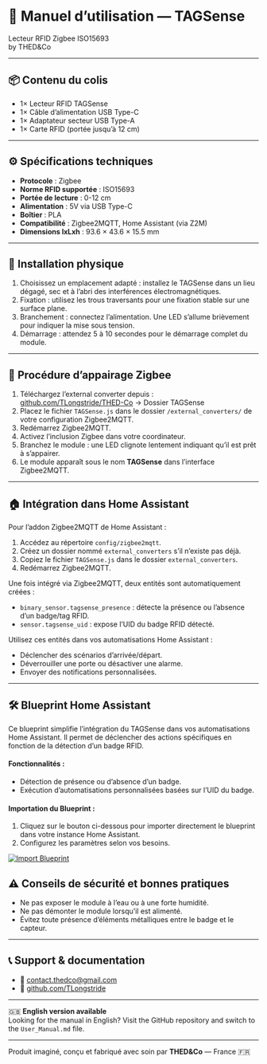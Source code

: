 # 📘 Manuel d’utilisation — TAGSense
Lecteur RFID Zigbee ISO15693  
by THED&Co

---

## 📦 Contenu du colis

- 1× Lecteur RFID TAGSense
- 1× Câble d’alimentation USB Type-C
- 1× Adaptateur secteur USB Type-A
- 1× Carte RFID (portée jusqu’à 12 cm)

---

## ⚙️ Spécifications techniques

- **Protocole** : Zigbee
- **Norme RFID supportée** : ISO15693
- **Portée de lecture** : 0-12 cm
- **Alimentation** : 5V via USB Type-C
- **Boîtier** : PLA
- **Compatibilité** : Zigbee2MQTT, Home Assistant (via Z2M)
- **Dimensions lxLxh** : 93.6 × 43.6 × 15.5 mm

---

## 🧱 Installation physique

1. Choisissez un emplacement adapté : installez le TAGSense dans un lieu dégagé, sec et à l’abri des interférences électromagnétiques.
2. Fixation : utilisez les trous traversants pour une fixation stable sur une surface plane.
3. Branchement : connectez l’alimentation. Une LED s’allume brièvement pour indiquer la mise sous tension.
4. Démarrage : attendez 5 à 10 secondes pour le démarrage complet du module.

---

## 🔗 Procédure d’appairage Zigbee

1. Téléchargez l’external converter depuis :  
   [github.com/TLongstride/THED-Co](https://github.com/TLongstride/THED-Co) → Dossier TAGSense
2. Placez le fichier `TAGSense.js` dans le dossier `/external_converters/` de votre configuration Zigbee2MQTT.
3. Redémarrez Zigbee2MQTT.
4. Activez l’inclusion Zigbee dans votre coordinateur.
5. Branchez le module : une LED clignote lentement indiquant qu’il est prêt à s’appairer.
6. Le module apparaît sous le nom **TAGSense** dans l’interface Zigbee2MQTT.

---

## 🏠 Intégration dans Home Assistant
Pour l’addon Zigbee2MQTT de Home Assistant :

1. Accédez au répertoire `config/zigbee2mqtt`.
2. Créez un dossier nommé `external_converters` s’il n’existe pas déjà.
3. Copiez le fichier `TAGSense.js` dans le dossier `external_converters`.
4. Redémarrez Zigbee2MQTT.

Une fois intégré via Zigbee2MQTT, deux entités sont automatiquement créées :

- `binary_sensor.tagsense_presence` : détecte la présence ou l’absence d’un badge/tag RFID.
- `sensor.tagsense_uid` : expose l’UID du badge RFID détecté.

Utilisez ces entités dans vos automatisations Home Assistant :

- Déclencher des scénarios d’arrivée/départ.
- Déverrouiller une porte ou désactiver une alarme.
- Envoyer des notifications personnalisées.

---

## 🛠️ Blueprint Home Assistant

Ce blueprint simplifie l’intégration du TAGSense dans vos automatisations Home Assistant. Il permet de déclencher des actions spécifiques en fonction de la détection d’un badge RFID.

#### Fonctionnalités :
- Détection de présence ou d’absence d’un badge.
- Exécution d’automatisations personnalisées basées sur l’UID du badge.

#### Importation du Blueprint :
1. Cliquez sur le bouton ci-dessous pour importer directement le blueprint dans votre instance Home Assistant.
2. Configurez les paramètres selon vos besoins.

[![Import Blueprint](https://my.home-assistant.io/badges/blueprint_import.svg)](https://my.home-assistant.io/redirect/blueprint_import/?external_url=https://raw.githubusercontent.com/TLongstride/THED-Co/blueprints/fr/tagsense_blueprint.yaml)

## ⚠️ Conseils de sécurité et bonnes pratiques

- Ne pas exposer le module à l’eau ou à une forte humidité.
- Ne pas démonter le module lorsqu’il est alimenté.
- Évitez toute présence d’éléments métalliques entre le badge et le capteur.

---

## 📞 Support & documentation

- 📧 contact.thedco@gmail.com
- 🔗 [github.com/TLongstride](https://github.com/TLongstride)

---

🇬🇧 **English version available**  
Looking for the manual in English? Visit the GitHub repository and switch to the `User_Manual.md` file.

---

Produit imaginé, conçu et fabriqué avec soin par **THED&Co** — France 🇫🇷